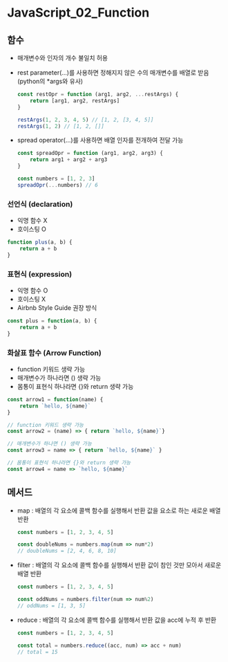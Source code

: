 # JavaScript_02_Function



## 함수

* 매개변수와 인자의 개수 불일치 허용

* rest parameter(...)를 사용하면 정해지지 않은 수의 매개변수를 배열로 받음 (python의 *args와 유사)

  ```javascript
  const restOpr = function (arg1, arg2, ...restArgs) {
      return [arg1, arg2, restArgs]
  }
  
  restArgs(1, 2, 3, 4, 5) // [1, 2, [3, 4, 5]]
  restArgs(1, 2) // [1, 2, []]
  ```

* spread operator(...)를 사용하면 배열 인자를 전개하여 전달 가능

  ```javascript
  const spreadOpr = function (arg1, arg2, arg3) {
      return arg1 + arg2 + arg3
  }
  
  const numbers = [1, 2, 3]
  spreadOpr(...numbers) // 6
  ```




### 선언식 (declaration)

* 익명 함수 X
* 호이스팅 O

```javascript
function plus(a, b) {
    return a + b
}
```



### 표현식 (expression)

- 익명 함수 O
- 호이스팅 X
- Airbnb Style Guide 권장 방식

```javascript
const plus = function(a, b) {
    return a + b
}
```



### 화살표 함수 (Arrow Function)

* function 키워드 생략 가능
* 매개변수가 하나라면 () 생략 가능
* 몸통이 표현식 하나라면 {}와 return 생략 가능

```javascript
const arrow1 = function(name) {
    return `hello, ${name}`
}

// function 키워드 생략 가능
const arrow2 = (name) => { return `hello, ${name}`}

// 매개변수가 하나면 () 생략 가능
const arrow3 = name => { return `hello, ${name}` }

// 몸통이 표현식 하나라면 {}와 return 생략 가능
const arrow4 = name => `hello, ${name}`
```



## 메서드

- map : 배열의 각 요소에 콜백 함수를 실행해서 반환 값을 요소로 하는 새로운 배열 반환

  ```javascript
  const numbers = [1, 2, 3, 4, 5]
  
  const doubleNums = numbers.map(num => num*2)
  // doubleNums = [2, 4, 6, 8, 10]
  ```

  

- filter : 배열의 각 요소에 콜백 함수를 실행해서 반환 값이 참인 것만 모아서 새로운 배열 반환

  ```javascript
  const numbers = [1, 2, 3, 4, 5]
  
  const oddNums = numbers.filter(num => num%2)
  // oddNums = [1, 3, 5]
  ```

  

- reduce : 배열의 각 요소에 콜백 함수를 실행해서 반환 값을 acc에 누적 후 반환

  ```javascript
  const numbers = [1, 2, 3, 4, 5]
  
  const total = numbers.reduce((acc, num) => acc + num)
  // total = 15
  ```

  
